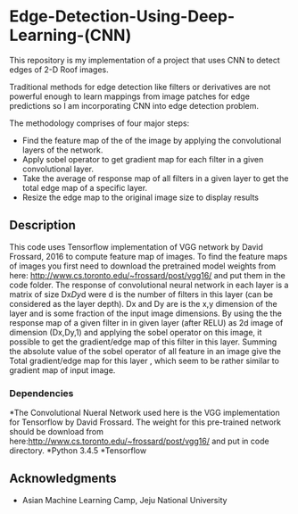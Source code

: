 # Edge-Detection-Using-Deep-Learning-(CNN)

This repository is my implementation of a project that uses CNN to detect edges of 2-D Roof images.

Traditional methods for edge detection like filters or derivatives are not powerful enough to learn mappings from image patches for edge predictions so I am incorporating CNN into edge detection problem.

The methodology comprises of four major steps:
* Find the feature map of the of the image by applying the convolutional layers of the network. 
* Apply sobel operator to  get gradient map for each filter in a given convolutional layer.
* Take the average of response map of all filters in a given layer to get the total edge map of a specific layer.
* Resize the edge map to the original image size to display results

## Description

This code uses Tensorflow implementation of VGG network by David Frossard, 2016 to compute feature map of images. To find the feature maps of images you first need to download the pretrained model weights from here: http://www.cs.toronto.edu/~frossard/post/vgg16/ and put them in the code folder. The response of convolutional neural network in each layer is a matrix of size Dx*Dy*d were d is the number of filters in this layer (can be considered as the layer depth). Dx and Dy are is the x,y dimension of the layer and is some fraction of the input image dimensions. By using the the response map of a given filter in in given layer (after RELU) as 2d image of dimension (Dx,Dy,1) and applying the sobel operator on this image, it possible to get the gradient/edge map of this filter in this layer. Summing the absolute value of the sobel operator of all feature in an image give the Total gradient/edge map for this layer , which seem to be rather similar to gradient map of input image.

### Dependencies 

*The Convolutional Nueral Network used here is the VGG implementation for Tensorflow by David Frossard. The weight for this pre-trained network should be download from here:http://www.cs.toronto.edu/~frossard/post/vgg16/ and put in code directory.
*Python 3.4.5 
*Tensorflow



## Acknowledgments

* Asian Machine Learning Camp, Jeju National University





